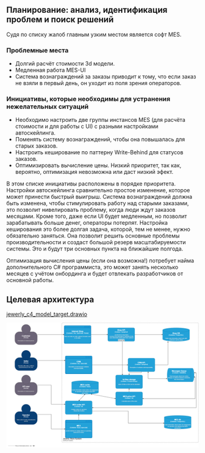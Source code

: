 ## Планирование: анализ, идентификация проблем и поиск решений


Судя по списку жалоб главным узким местом является софт MES.

### Проблемные места
 - Долгий расчёт стоимости 3d модели.
 - Медленная работа MES-UI
 - Система вознаграждений за заказы приводит к тому, что если заказ не взяли в первый день, он уходит из поля зрения операторов.

### Инициативы, которые необходимы для устранения нежелательных ситуаций 
 - Необходимо настроить две группы инстансов MES (для расчёта стоимости и для работы с UI) с разными настройками автоскейлинга.
 - Поменять систему вознаграждений, чтобы она повышалась для старых заказов.
 - Настроить кеширование по паттерну Write-Behind для статусов заказов. 
 - Оптимизировать вычисление цены. Низкий приоритет, так как, вероятно, оптимизация невозможна или даст низкий эфект.


В этом списке инициативы расположены в порядке приоритета.
Настройки автоскейлинга сравнительно простое изменение, которое может принести быстрый выигрыш.
Система вознаграждений должна быть изменена, чтобы стимулировать работу над старыми заказами, это позволит нивелировать проблему, когда люди ждут заказов месяцами. Кроме того, даже если UI будет медленным, но позволит зарабатывать больше денег, операторы потерпят.
Настройка кеширования это более долгая задача, которой, тем не менее, нужно обязательно заняться. Она позволит решить основные проблемы производительности и создаст большой резерв масштабируемости системы.
Это и будут три основных пункта на ближайшие полгода.

Оптимизация вычисления цены (если она возможна!) потребует найма дополнительного C# программиста, это может занять несколько месяцев с учётом онбординга и будет отвлекать разработчиков от основной работы. 

## Целевая архитектура

[jewerly_c4_model_target.drawio](jewerly_c4_model_target.drawio)

![Целевая архитектура с кешированием и разделением MES](./jewerly_c4_model_target-Целевая%20архитектура.drawio.png)
